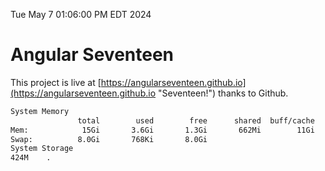 Tue May  7 01:06:00 PM EDT 2024

# Angular Seventeen


This project is live at [https://angularseventeen.github.io](https://angularseventeen.github.io "Seventeen!") thanks to Github.

```bash
System Memory
               total        used        free      shared  buff/cache   available
Mem:            15Gi       3.6Gi       1.3Gi       662Mi        11Gi        11Gi
Swap:          8.0Gi       768Ki       8.0Gi
System Storage
424M	.
```
```bash
